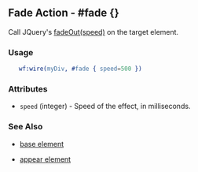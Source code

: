 <!-- dash: #fade | Event | ###:Section -->



## Fade Action - #fade {}

  Call JQuery's [fadeOut(speed)](http://docs.jquery.com/Effects/fadeOut) on the target element.


### Usage

```erlang
   wf:wire(myDiv, #fade { speed=500 })

```

### Attributes

   * `speed` (integer) - Speed of the effect, in milliseconds.

### See Also

 *  [base element](./action_base.md)

 *  [appear element](./appear.md)
